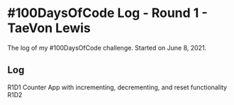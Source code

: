 # #100DaysOfCode Log - Round 1 - TaeVon Lewis
The log of my #100DaysOfCode challenge. Started on June 8, 2021.
## Log
R1D1
Counter App with incrementing, decrementing, and reset functionality
R1D2
